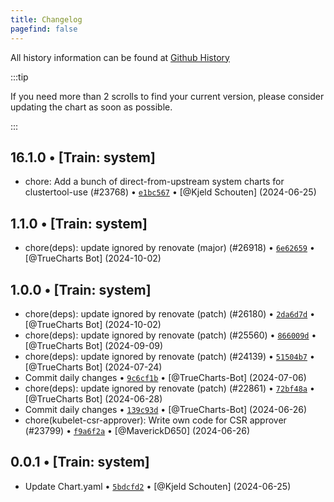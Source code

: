 ```yaml
---
title: Changelog
pagefind: false
---
```


All history information can be found at [Github History](https://github.com/truecharts/charts/commits/master/charts/system/kubelet-csr-approver)

:::tip

If you need more than 2 scrolls to find your current version, please consider updating the chart as soon as possible.

:::

## 16.1.0 • [Train: system]

- chore: Add a bunch of direct-from-upstream system charts for clustertool-use (#23768) • [`e1bc567`](https://github.com/truecharts/charts/commit/e1bc5676c686f29322d66bd7e71f4c41c411ecf5) • [@Kjeld Schouten] (2024-06-25)

## 1.1.0 • [Train: system]

- chore(deps): update ignored by renovate (major) (#26918) • [`6e62659`](https://github.com/truecharts/charts/commit/6e62659dba986bd6823c533423e053b090120c05) • [@TrueCharts Bot] (2024-10-02)

## 1.0.0 • [Train: system]

- chore(deps): update ignored by renovate (patch) (#26180) • [`2da6d7d`](https://github.com/truecharts/charts/commit/2da6d7d99702fef6d3efdf39ec6aab0bbd519b7a) • [@TrueCharts Bot] (2024-10-02)
- chore(deps): update ignored by renovate (patch) (#25560) • [`866009d`](https://github.com/truecharts/charts/commit/866009d9b3dff8e93e5d9fc55080942887b09eee) • [@TrueCharts Bot] (2024-09-09)
- chore(deps): update ignored by renovate (patch) (#24139) • [`51504b7`](https://github.com/truecharts/charts/commit/51504b7b0045e75470a34b20fdfe9004bbf3c081) • [@TrueCharts Bot] (2024-07-24)
- Commit daily changes • [`9c6cf1b`](https://github.com/truecharts/charts/commit/9c6cf1b50bf0ffbf6d3475b06ccd16b7e246f18f) • [@TrueCharts-Bot] (2024-07-06)
- chore(deps): update ignored by renovate (patch) (#22861) • [`72bf48a`](https://github.com/truecharts/charts/commit/72bf48a36f965f8362759779ce902b723fa450d1) • [@TrueCharts Bot] (2024-06-28)
- Commit daily changes • [`139c93d`](https://github.com/truecharts/charts/commit/139c93ddea0f96bca5e2ef73b1a729151877b491) • [@TrueCharts-Bot] (2024-06-26)
- chore(kubelet-csr-approver): Write own code for CSR approver (#23799) • [`f9a6f2a`](https://github.com/truecharts/charts/commit/f9a6f2af60bbc8e87847d6ea779f865de45395af) • [@MaverickD650] (2024-06-26)

## 0.0.1 • [Train: system]

- Update Chart.yaml • [`5bdcfd2`](https://github.com/truecharts/charts/commit/5bdcfd270e3aeb93a46c0ffe5bcc30166b2f0733) • [@Kjeld Schouten] (2024-06-25)
